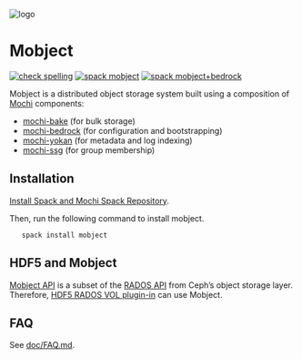 ![logo](mobject_logo.png) 
# Mobject
[![check spelling](https://github.com/mochi-hpc/mobject/actions/workflows/spell.yml/badge.svg)](https://github.com/mochi-hpc/mobject/actions/workflows/spell.yml)
[![spack mobject](https://github.com/mochi-hpc/mobject/actions/workflows/spack.yml/badge.svg)](https://github.com/mochi-hpc/mobject/actions/workflows/spack.yml)
[![spack mobject+bedrock](https://github.com/mochi-hpc/mobject/actions/workflows/spack_bedrock.yml/badge.svg)](https://github.com/mochi-hpc/mobject/actions/workflows/spack_bedrock.yml)

Mobject is a distributed object storage system
built using a composition of [Mochi](https://mochi.readthedocs.io) components: 
 
 * [mochi-bake](https://github.com/mochi-hpc/mochi-bake) (for bulk storage)
 * [mochi-bedrock](https://github.com/mochi-hpc/mochi-bedrock) 
   (for configuration and bootstrapping) 
 * [mochi-yokan](https://github.com/mochi-hpc/mochi-yokan)
   (for metadata and log indexing)
 * [mochi-ssg](https://github.com/mochi-hpc/mochi-ssg) (for group membership)

 
## Installation

  [Install Spack and Mochi Spack Repository](https://mochi.readthedocs.io/en/latest/installing.html#installing-spack-and-the-mochi-repository).
  
  Then, run the following command to install mobject.
```
   spack install mobject
```

## HDF5 and Mobject

  [Mobject API](/include/librados-mobject-store.h) is a subset of the 
  [RADOS API](https://github.com/ceph/ceph/blob/main/src/include/rados/librados.h) 
  from Ceph’s object storage layer.
Therefore, [HDF5 RADOS VOL plugin-in](https://github.com/HDFGroup/vol-rados)
can use Mobject.

## FAQ

See [doc/FAQ.md](doc/FAQ.md).


